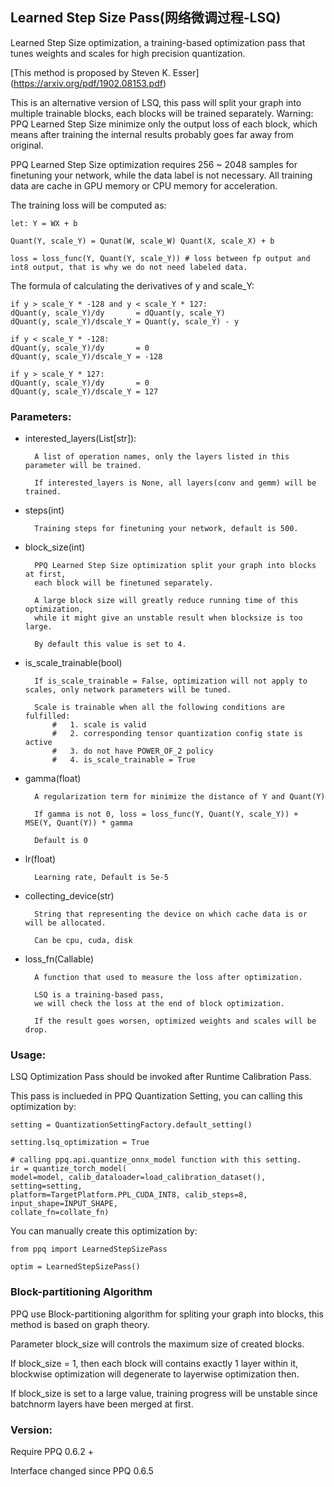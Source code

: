 ## Learned Step Size Pass(网络微调过程-LSQ)

Learned Step Size optimization, a training-based optimization pass that tunes weights and scales for high precision quantization.

\[This method is proposed by Steven K. Esser\] (https://arxiv.org/pdf/1902.08153.pdf)

This is an alternative version of LSQ, this pass will split your graph into multiple trainable blocks, each blocks will be trained separately.
Warning: PPQ Learned Step Size minimize only the output loss of each block, which means after training the internal results probably goes far away from original.

PPQ Learned Step Size optimization requires 256 ~ 2048 samples for finetuning your network, while the data label is not necessary. All training data are cache in GPU memory or CPU memory for acceleration.

The training loss will be computed as:

```
let: Y = WX + b

Quant(Y, scale_Y) = Qunat(W, scale_W) Quant(X, scale_X) + b

loss = loss_func(Y, Quant(Y, scale_Y)) # loss between fp output and int8 output, that is why we do not need labeled data.
```

The formula of calculating the derivatives of y and scale_Y:

```
if y > scale_Y * -128 and y < scale_Y * 127:
dQuant(y, scale_Y)/dy       = dQuant(y, scale_Y)
dQuant(y, scale_Y)/dscale_Y = Quant(y, scale_Y) - y

if y < scale_Y * -128:
dQuant(y, scale_Y)/dy       = 0
dQuant(y, scale_Y)/dscale_Y = -128

if y > scale_Y * 127:
dQuant(y, scale_Y)/dy       = 0
dQuant(y, scale_Y)/dscale_Y = 127
```

### Parameters:

- interested_layers(List\[str\]):

  ```
    A list of operation names, only the layers listed in this parameter will be trained.

    If interested_layers is None, all layers(conv and gemm) will be trained.
  ```

- steps(int)

  ```
    Training steps for finetuning your network, default is 500.
  ```

- block_size(int)

  ```
    PPQ Learned Step Size optimization split your graph into blocks at first,
    each block will be finetuned separately.

    A large block size will greatly reduce running time of this optimization,
    while it might give an unstable result when blocksize is too large.

    By default this value is set to 4.
  ```

- is_scale_trainable(bool)

  ```
    If is_scale_trainable = False, optimization will not apply to scales, only network parameters will be tuned.

    Scale is trainable when all the following conditions are fulfilled:
        #   1. scale is valid
        #   2. corresponding tensor quantization config state is active
        #   3. do not have POWER_OF_2 policy
        #   4. is_scale_trainable = True
  ```

- gamma(float)

  ```
    A regularization term for minimize the distance of Y and Quant(Y)

    If gamma is not 0, loss = loss_func(Y, Quant(Y, scale_Y)) + MSE(Y, Quant(Y)) * gamma

    Default is 0
  ```

- lr(float)

  ```
    Learning rate, Default is 5e-5
  ```

- collecting_device(str)

  ```
    String that representing the device on which cache data is or will be allocated.

    Can be cpu, cuda, disk
  ```

- loss_fn(Callable)

  ```
    A function that used to measure the loss after optimization.

    LSQ is a training-based pass,
    we will check the loss at the end of block optimization.

    If the result goes worsen, optimized weights and scales will be drop.
  ```

### Usage:

LSQ Optimization Pass should be invoked after Runtime Calibration Pass.

This pass is inclueded in PPQ Quantization Setting, you can calling this optimization by:

```
setting = QuantizationSettingFactory.default_setting()

setting.lsq_optimization = True

# calling ppq.api.quantize_onnx_model function with this setting.
ir = quantize_torch_model(
model=model, calib_dataloader=load_calibration_dataset(), setting=setting,
platform=TargetPlatform.PPL_CUDA_INT8, calib_steps=8, input_shape=INPUT_SHAPE,
collate_fn=collate_fn)
```

You can manually create this optimization by:

```
from ppq import LearnedStepSizePass

optim = LearnedStepSizePass()
```

### Block-partitioning Algorithm

PPQ use Block-partitioning algorithm for spliting your graph into blocks, this method is based on graph theory.

Parameter block_size will controls the maximum size of created blocks.

If block_size = 1, then each block will contains exactly 1 layer within it, blockwise optimization will degenerate to layerwise optimization then.

If block_size is set to a large value, training progress will be unstable since batchnorm layers have been merged at first.

### Version:

Require PPQ 0.6.2 +

Interface changed since PPQ 0.6.5
